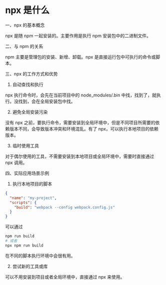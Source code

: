 # npx 是什么

一、npx 的基本概念

npx 是随 npm 一起安装的。主要作用是执行 npm 安装包中的二进制文件。

二、与 npm 的关系

npm 主要是管理包的安装、新增、卸载。npx 是直接运行包中可执行的命令或脚本。

三、npx 的工作方式和优势

1. 自动查找和执行

npx 执行命令时，会先在当前项目中的 node_modules/.bin 中找，找到了，就执行。没找到，会在全局安装包中找。

2. 避免全局安装污染

没有 npx 之前，要执行命令，需要安装到全局环境中，但是不同项目所需要的依赖版本不同，会导致版本冲突和环境混乱。有了 npx，可以执行本地项目的依赖版本。

3. 临时使用工具

对于偶尔使用的工具，不需要安装到本地项目或全局环境中，需要时直接通过 npx 调用。

四、实际应用场景示例

1. 执行本地项目的脚本

```json
{
  "name": "my-project",
  "scripts": {
    "build": "webpack --config webpack.config.js"
  }
}
```

可以通过

```bash
npm run build
# 或者
npx npm run build
```

在不同的脚本执行环境中会很有用。

2. 尝试新的工具或库

可以不用安装到项目或者全局环境中，直接通过 npx 来使用。
